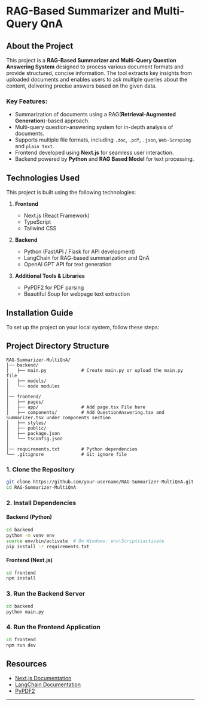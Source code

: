 # RAG-Based Summarizer and Multi-Query QnA

## About the Project
This project is a **RAG-Based Summarizer and Multi-Query Question Answering System** designed to process various document formats and provide structured, concise information. The tool extracts key insights from uploaded documents and enables users to ask multiple queries about the content, delivering precise answers based on the given data.

### Key Features:
- Summarization of documents using a RAG(**Retrieval-Augmented Generation**)-based approach.
- Multi-query question-answering system for in-depth analysis of documents.
- Supports multiple file formats, including `.doc`, `.pdf`, `.json`, `Web-Scraping` and `plain text`.
- Frontend developed using **Next.js** for seamless user interaction.
- Backend powered by **Python** and **RAG Based Model** for text processing.

## Technologies Used
This project is built using the following technologies:

1. **Frontend**
   - Next.js (React Framework)
   - TypeScript
   - Tailwind CSS
   
2. **Backend**
   - Python (FastAPI / Flask for API development)
   - LangChain for RAG-based summarization and QnA
   - OpenAI GPT API for text generation

3. **Additional Tools & Libraries**
   - PyPDF2 for PDF parsing
   - Beautiful Soup for webpage text extraction

## Installation Guide
To set up the project on your local system, follow these steps:

## Project Directory Structure
```
RAG-Summarizer-MultiQnA/
│── backend/                
│   ├── main.py             # Create main.py or upload the main.py file
│   ├── models/                        
│   └── node modules    
│
│── frontend/               
│   ├── pages/              
│   ├── app/                # Add page.tsx File here
│   ├── components/         # Add QuestionAnswering.tsx and Summarizer.tsx under components section
│   ├── styles/             
│   ├── public/             
│   ├── package.json        
│   └── tsconfig.json       
│
│── requirements.txt        # Python dependencies
└── .gitignore              # Git ignore file
```

### 1. Clone the Repository
```sh
git clone https://github.com/your-username/RAG-Summarizer-MultiQnA.git
cd RAG-Summarizer-MultiQnA
```

### 2. Install Dependencies
#### **Backend (Python)**
```sh
cd backend
python -m venv env
source env/bin/activate  # On Windows: env\Scripts\activate
pip install -r requirements.txt
```

#### **Frontend (Next.js)**
```sh
cd frontend
npm install
```

### 3. Run the Backend Server
```sh
cd backend
python main.py  
```

### 4. Run the Frontend Application
```sh
cd frontend
npm run dev
```



## Resources
- [Next.js Documentation](https://nextjs.org/docs)
- [LangChain Documentation](https://python.langchain.com/en/latest/)
- [PyPDF2](https://pypi.org/project/PyPDF2/)

---

